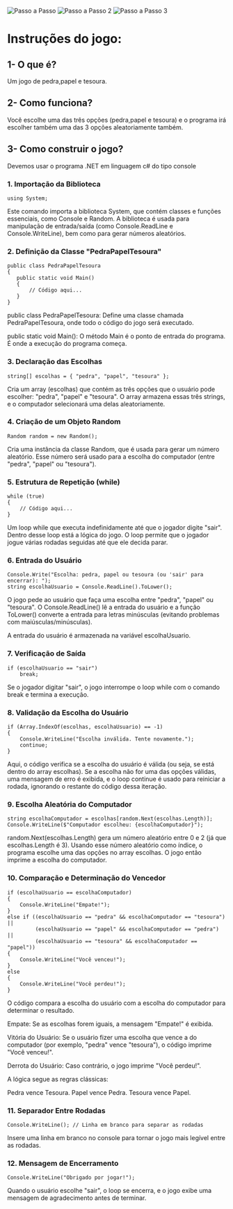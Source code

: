 ![Passo a Passo](https://github.com/user-attachments/assets/8f037750-d938-4d92-b2c8-f0d6644d5099)
![Passo a Passo 2](https://github.com/user-attachments/assets/908551b4-1689-4492-b1cd-d3dd1d13a144)
![Passo a Passo 3](https://github.com/user-attachments/assets/4cbc7527-ed8f-4c04-96a9-ad7631e343b9)



# Instruções do jogo:

## 1- O que é?

Um jogo de pedra,papel e tesoura.

## 2- Como funciona?
 
 Você escolhe uma das três opções (pedra,papel e tesoura) e o programa irá escolher também uma das 3 opções aleatoriamente também.

## 3- Como construir o jogo?
 
 Devemos usar o programa .NET em linguagem c# do tipo console

### 1. Importação da Biblioteca
```
using System;
```
Este comando importa a biblioteca System, que contém classes e funções essenciais, como Console e Random. A biblioteca é usada para manipulação de entrada/saída (como Console.ReadLine e Console.WriteLine), bem como para gerar números aleatórios.

### 2. Definição da Classe "PedraPapelTesoura"
 ```
public class PedraPapelTesoura
{
    public static void Main()
    {
        // Código aqui...
    }
}
```
public class PedraPapelTesoura: Define uma classe chamada PedraPapelTesoura, onde todo o código do jogo será executado.

public static void Main(): O método Main é o ponto de entrada do programa. É onde a execução do programa começa.

### 3. Declaração das Escolhas
```
string[] escolhas = { "pedra", "papel", "tesoura" };
```
Cria um array (escolhas) que contém as três opções que o usuário pode escolher: "pedra", "papel" e "tesoura". O array armazena essas três strings, e o computador selecionará uma delas aleatoriamente.

### 4. Criação de um Objeto Random
```
Random random = new Random();
```
Cria uma instância da classe Random, que é usada para gerar um número aleatório. Esse número será usado para a escolha do computador (entre "pedra", "papel" ou "tesoura").

### 5. Estrutura de Repetição (while)
```
while (true)
{
    // Código aqui...
}
```
Um loop while que executa indefinidamente até que o jogador digite "sair". Dentro desse loop está a lógica do jogo.
O loop permite que o jogador jogue várias rodadas seguidas até que ele decida parar.

### 6. Entrada do Usuário
```
Console.Write("Escolha: pedra, papel ou tesoura (ou 'sair' para encerrar): ");
string escolhaUsuario = Console.ReadLine().ToLower();
```
O jogo pede ao usuário que faça uma escolha entre "pedra", "papel" ou "tesoura". O Console.ReadLine() lê a entrada do usuário e a função ToLower() converte a entrada para letras minúsculas (evitando problemas com maiúsculas/minúsculas).

A entrada do usuário é armazenada na variável escolhaUsuario.

### 7. Verificação de Saída
```
if (escolhaUsuario == "sair")
    break;
```
Se o jogador digitar "sair", o jogo interrompe o loop while com o comando break e termina a execução.

### 8. Validação da Escolha do Usuário
```
if (Array.IndexOf(escolhas, escolhaUsuario) == -1)
{
    Console.WriteLine("Escolha inválida. Tente novamente.");
    continue;
}
```
Aqui, o código verifica se a escolha do usuário é válida (ou seja, se está dentro do array escolhas).
Se a escolha não for uma das opções válidas, uma mensagem de erro é exibida, e o loop continue é usado para reiniciar a rodada, ignorando o restante do código dessa iteração.

### 9. Escolha Aleatória do Computador
```
string escolhaComputador = escolhas[random.Next(escolhas.Length)];
Console.WriteLine($"Computador escolheu: {escolhaComputador}");
```
random.Next(escolhas.Length) gera um número aleatório entre 0 e 2 (já que escolhas.Length é 3).
Usando esse número aleatório como índice, o programa escolhe uma das opções no array escolhas.
O jogo então imprime a escolha do computador.

### 10. Comparação e Determinação do Vencedor
```
if (escolhaUsuario == escolhaComputador)
{
    Console.WriteLine("Empate!");
}
else if ((escolhaUsuario == "pedra" && escolhaComputador == "tesoura") ||
         (escolhaUsuario == "papel" && escolhaComputador == "pedra") ||
         (escolhaUsuario == "tesoura" && escolhaComputador == "papel"))
{
    Console.WriteLine("Você venceu!");
}
else
{
    Console.WriteLine("Você perdeu!");
}
```
O código compara a escolha do usuário com a escolha do computador para determinar o resultado.

Empate: Se as escolhas forem iguais, a mensagem "Empate!" é exibida.

Vitória do Usuário: Se o usuário fizer uma escolha que vence a do computador (por exemplo, "pedra" vence "tesoura"), o código imprime "Você venceu!".

Derrota do Usuário: Caso contrário, o jogo imprime "Você perdeu!".

A lógica segue as regras clássicas:

Pedra vence Tesoura.
Papel vence Pedra.
Tesoura vence Papel.

### 11. Separador Entre Rodadas
```
Console.WriteLine(); // Linha em branco para separar as rodadas
```
Insere uma linha em branco no console para tornar o jogo mais legível entre as rodadas.

### 12. Mensagem de Encerramento
```
Console.WriteLine("Obrigado por jogar!");
```
Quando o usuário escolhe "sair", o loop se encerra, e o jogo exibe uma mensagem de agradecimento antes de terminar.
